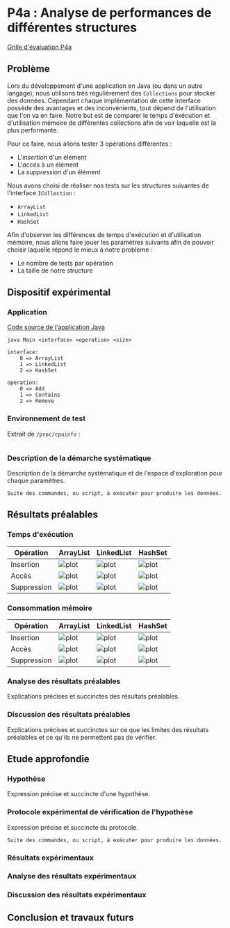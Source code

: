 # P4a : Analyse de performances de différentes structures

[Grille d'évaluation P4a](https://docs.google.com/spreadsheets/d/1Ki0FJpb8fR_yDCS4hYwoEPKs_Ap4UxTZ5MOpkdj0GVU/edit#gid=0)

## Problème

Lors du développement d'une application en Java (ou dans un autre langage), nous utilisons très régulièrement des `Collections` pour stocker des données. Cependant chaque implémentation de cette interface possède des avantages et des inconvénients, tout dépend de l'utilisation que l'on va en faire.
Notre but est de comparer le temps d'éxécution et d'utilisation mémoire de différentes collections afin de voir laquelle est la plus performante.

Pour ce faire, nous allons tester 3 opérations différentes :
- L'*insertion* d'un élément
- L'*accès* à un élément
- La *suppression* d'un élément

Nous avons choisi de réaliser nos tests sur les structures suivantes de l'interface `ICollection` :
- `ArrayList`
- `LinkedList`
- `HashSet`

Afin d'observer les différences de temps d'exécution et d'utilisation mémoire, nous allons faire jouer les paramètres suivants afin
de pouvoir choisir laquelle répond le mieux à notre problème :
- Le nombre de tests par opération
- La taille de notre structure

## Dispositif expérimental

### Application

[Code source de l'application Java](chemin)

```
java Main <interface> <operation> <size>
```
```
interface:
    0 => ArrayList
    1 => LinkedList
    2 => HashSet

operation:
  	0 => Add
  	1 => Contains
  	2 => Remove
 ```

### Environnement de test

Extrait de `/proc/cpuinfo` :
```
```

### Description de la démarche systématique

Description de la démarche systématique et de l'espace d'exploration pour chaque paramètres.

```
Suite des commandes, ou script, à exécuter pour produire les données.
```

## Résultats préalables

### Temps d'exécution

| Opération            | ArrayList                 | LinkedList                | HashSet                   |
|----------------------|---------------------------|---------------------------|---------------------------|
| Insertion            | ![plot](path/to/plot.png) | ![plot](path/to/plot.png) | ![plot](path/to/plot.png) |
| Accès                | ![plot](path/to/plot.png) | ![plot](path/to/plot.png) | ![plot](path/to/plot.png) |
| Suppression          | ![plot](path/to/plot.png) | ![plot](path/to/plot.png) | ![plot](path/to/plot.png) |

### Consommation mémoire

| Opération            | ArrayList                 | LinkedList                | HashSet                   |
|----------------------|---------------------------|---------------------------|---------------------------|
| Insertion            | ![plot](path/to/plot.png) | ![plot](path/to/plot.png) | ![plot](path/to/plot.png) |
| Accès                | ![plot](path/to/plot.png) | ![plot](path/to/plot.png) | ![plot](path/to/plot.png) |
| Suppression          | ![plot](path/to/plot.png) | ![plot](path/to/plot.png) | ![plot](path/to/plot.png) |

### Analyse des résultats préalables

Explications précises et succinctes des résultats préalables.

### Discussion des résultats préalables

Explications précises et succinctes sur ce que les limites des résultats
préalables et ce qu'ils ne permettent pas de vérifier.

## Etude approfondie

### Hypothèse

Expression précise et succincte d'une hypothèse.

### Protocole expérimental de vérification de l'hypothèse

Expression précise et succincte du protocole.

```
Suite des commandes, ou script, à exécuter pour produire les données.
```

### Résultats expérimentaux

### Analyse des résultats expérimentaux

### Discussion des résultats expérimentaux

## Conclusion et travaux futurs
